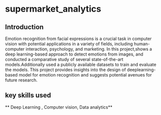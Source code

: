 # supermarket_analytics
## Introduction
Emotion recognition from facial expressions is a crucial task in computer vision with potential applications in a variety of fields, including human-computer interaction, psychology, and marketing. In this project,shows a deep learning-based approach to detect emotions from images, and conducted a comparative study of several state-of-the-art models.Additionally used a  publicly available datasets to train and evaluate the models. This project provides insights into the design of deeplearning-based model for emotion recognition and suggests potential avenues for future research.
## key skills used
** Deep Learning , Computer vision, Data analytics** 

